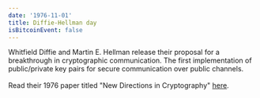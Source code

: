 ```yaml
---
date: '1976-11-01'
title: Diffie-Hellman day
isBitcoinEvent: false
---
```


Whitfield Diffie and Martin E. Hellman release their proposal for a breakthrough in cryptographic communication. The first implementation of public/private key pairs for secure communication over public channels.
<br/><br/>
Read their 1976 paper titled "New Directions in Cryptography" <a href="https://ee.stanford.edu/~hellman/publications/24.pdf" target="_blank">here</a>.
